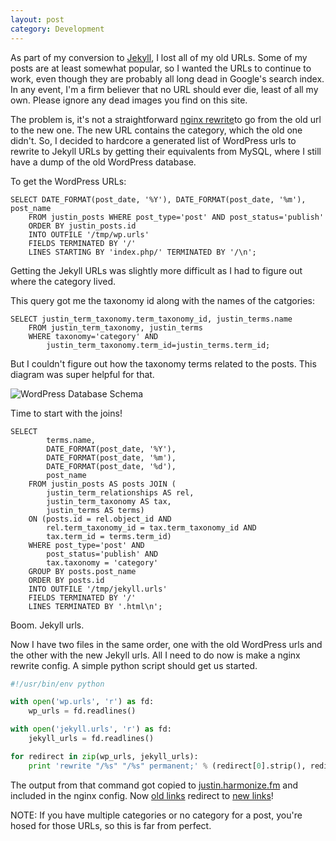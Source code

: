 ```yaml
---
layout: post
category: Development
---
```


As part of my conversion to [Jekyll][1], I lost all of my old URLs. Some of my
posts are at least somewhat popular, so I wanted the URLs to continue to work,
even though they are probably all long dead in Google's search index. In any
event, I'm a firm believer that no URL should ever die, least of all my own.
Please ignore any dead images you find on this site.

The problem is, it's not a straightforward [nginx rewrite][2]to go from the old
url to the new one. The new URL contains the category, which the old one didn't.
So, I decided to hardcore a generated list of WordPress urls to rewrite to
Jekyll URLs by getting their equivalents from MySQL, where I still have a dump
of the old WordPress database.

To get the WordPress URLs:

```mysql
SELECT DATE_FORMAT(post_date, '%Y'), DATE_FORMAT(post_date, '%m'), post_name
    FROM justin_posts WHERE post_type='post' AND post_status='publish'
    ORDER BY justin_posts.id
    INTO OUTFILE '/tmp/wp.urls'
    FIELDS TERMINATED BY '/'
    LINES STARTING BY 'index.php/' TERMINATED BY '/\n';
```

Getting the Jekyll URLs was slightly more difficult as I had to figure out
where the category lived.

This query got me the taxonomy id along with the names of the catgories:

```mysql
SELECT justin_term_taxonomy.term_taxonomy_id, justin_terms.name
    FROM justin_term_taxonomy, justin_terms
    WHERE taxonomy='category' AND
        justin_term_taxonomy.term_id=justin_terms.term_id;
```

But I couldn't figure out how the taxonomy terms related to the posts. This
diagram was super helpful for that.

![WordPress Database Schema](//codex.wordpress.org/images/9/9e/WP3.0-ERD.png)

Time to start with the joins!

```mysql
SELECT
        terms.name,
        DATE_FORMAT(post_date, '%Y'),
        DATE_FORMAT(post_date, '%m'),
        DATE_FORMAT(post_date, '%d'),
        post_name
    FROM justin_posts AS posts JOIN (
        justin_term_relationships AS rel,
        justin_term_taxonomy AS tax,
        justin_terms AS terms)
    ON (posts.id = rel.object_id AND
        rel.term_taxonomy_id = tax.term_taxonomy_id AND
        tax.term_id = terms.term_id)
    WHERE post_type='post' AND
        post_status='publish' AND
        tax.taxonomy = 'category'
    GROUP BY posts.post_name
    ORDER BY posts.id
    INTO OUTFILE '/tmp/jekyll.urls'
    FIELDS TERMINATED BY '/'
    LINES TERMINATED BY '.html\n';

```

Boom. Jekyll urls.

Now I have two files in the same order, one with the old WordPress urls and
the other with the new Jekyll urls. All I need to do now is make a nginx
rewrite config. A simple python script should get us started.

```py
#!/usr/bin/env python

with open('wp.urls', 'r') as fd:
    wp_urls = fd.readlines()

with open('jekyll.urls', 'r') as fd:
    jekyll_urls = fd.readlines()

for redirect in zip(wp_urls, jekyll_urls):
    print 'rewrite "/%s" "/%s" permanent;' % (redirect[0].strip(), redirect[1].strip())
```

The output from that command got copied to [justin.harmonize.fm][5]
and included in the nginx config. Now [old links][3] redirect to [new links][4]!

NOTE: If you have multiple categories or no category for a post, you're hosed
for those URLs, so this is far from perfect.

[1]: https://github.com/mojombo/jekyll
[2]: http://wiki.nginx.org/HttpRewriteModule
[3]: http://justin.harmonize.fm/index.php/2009/09/an-introduction-to-javascripts-this/index.html
[4]: https://justin.harmonize.fm/Development/2009/09/26/an-introduction-to-javascripts-this.html
[5]: http://justin.harmonize.fm
